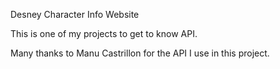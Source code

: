 Desney Character Info Website

This is one of my projects to get to know API.

Many thanks to Manu Castrillon for the API I use in this project.
